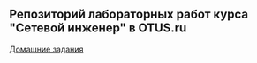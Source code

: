 ## Репозиторий лабораторных работ курса "Сетевой инженер" в OTUS.ru
[Домашние задания][def]

[def]: /Labs/